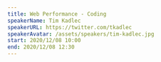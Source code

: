 ```yaml
---
title: Web Performance - Coding
speakerName: Tim Kadlec
speakerURL: https://twitter.com/tkadlec
speakerAvatar: /assets/speakers/tim-kadlec.jpg
start: 2020/12/08 10:00
end: 2020/12/08 12:30
---
```

